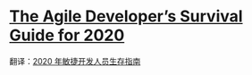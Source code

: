 # [The Agile Developer’s Survival Guide for 2020](https://medium.com/agileinsider/the-agile-developers-survival-guide-for-2020-be6621560188)

翻译：[2020 年敏捷开发人员生存指南](https://mp.weixin.qq.com/s/KZwsxLYPnBouVtLZD-2fOw)

